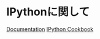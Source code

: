 # IPythonに関して

[Documentation](https://ipython.readthedocs.io/en/stable/)
[IPython Cookbook](https://ipython-books.github.io)